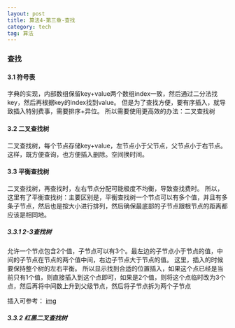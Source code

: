 ```yaml
---
layout: post
title: 算法4-第三章-查找
category: tech
tag: 算法
---
```


### 查找

#### 3.1 符号表

字典的实现，内部数组保留key+value两个数组index一致，然后通过二分法找key，然后再根据key的index找到value。
但是为了查找方便，要有序插入，就导致插入特别费事，需要排序+异位。
所以需要使用更高效的办法：二叉查找树

#### 3.2 二叉查找树
二叉查找树，每个节点存储key+value，左节点小于父节点，父节点小于右节点。
这样，既方便查询，也方便插入删除。空间换时间。

#### 3.3 平衡查找树
二叉查找树，再查找时，左右节点分配可能极度不均衡，导致查找费时。
所以，这里有了平衡查找树：主要区别是，平衡查找树一个节点可以有多个值，并且有多条子节点，然后也是按大小进行排列，然后确保最底部的子节点跟根节点的距离都应该是相同地。

##### 3.3.1 2-3查找树
允许一个节点包含2个值，子节点可以有3个。最左边的子节点小于节点的值，中间的子节点在节点的两个值中间，右边子节点大于节点的值。
这里，插入的时候要保持整个树的左右平衡。
所以显示找到合适的位置插入，如果这个点已经是当前只有1个值，则直接插入到这个点即可，如果是2个值，则将这个点临时改为3个点，然后再将中间数上升到父级节点，然后将子节点拆为两个子节点

插入可参考：
[img](http://qiniucdn.dgars.com/%E5%B1%8F%E5%B9%95%E5%BF%AB%E7%85%A7%202019-03-05%20%E4%B8%8A%E5%8D%8810.17.34.png)

##### 3.3.2 红黑二叉查找树